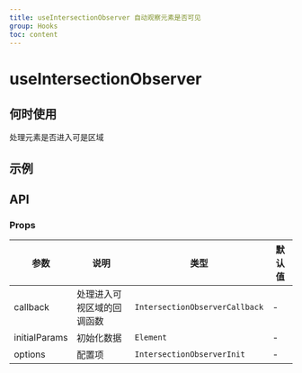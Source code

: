 ```yaml
---
title: useIntersectionObserver 自动观察元素是否可见
group: Hooks
toc: content
---
```


# useIntersectionObserver

## 何时使用

处理元素是否进入可是区域

## 示例

<code src="./demos/basic.tsx" title="基础使用"></code>
<code src="./demos/imgLazy.tsx" title="图片懒加载实现"></code>

## API

### Props

| 参数          | 说明                       | 类型                           | 默认值 |
| ------------- | -------------------------- | ------------------------------ | ------ |
| callback      | 处理进入可视区域的回调函数 | `IntersectionObserverCallback` | -      |
| initialParams | 初始化数据                 | `Element`                      | -      |
| options       | 配置项                     | `IntersectionObserverInit`     | -      |
